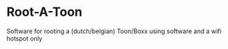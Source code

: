 # Root-A-Toon
Software for rooting a (dutch/belgian) Toon/Boxx using software and a wifi hotspot only

